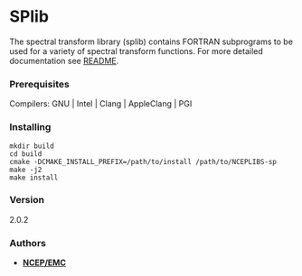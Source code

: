 # SPlib

The spectral transform library (splib) contains FORTRAN subprograms
to be used for a variety of spectral transform functions.
For more detailed documentation see [README](README).


### Prerequisites

Compilers: GNU | Intel | Clang | AppleClang | PGI


### Installing

```
mkdir build
cd build
cmake -DCMAKE_INSTALL_PREFIX=/path/to/install /path/to/NCEPLIBS-sp
make -j2
make install
```


### Version

2.0.2


### Authors

* **[NCEP/EMC](NCEP.List.EMC.nceplibs.Developers@noaa.gov)**
